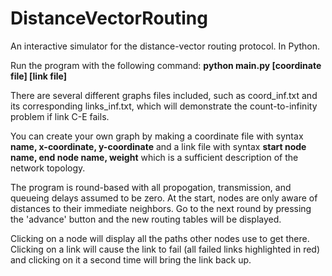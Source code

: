 # DistanceVectorRouting
An interactive simulator for the distance-vector routing protocol. In Python.

Run the program with the following command:
**python main.py [coordinate file] [link file]**

There are several different graphs files included, such as coord_inf.txt and 
its corresponding links_inf.txt, which will demonstrate the count-to-infinity
problem if link C-E fails.

You can create your own graph by making a coordinate file with syntax 
**name, x-coordinate, y-coordinate**
and a link file with syntax
**start node name, end node name, weight**
which is a sufficient description of the network topology.

The program is round-based with all propogation, transmission, and queueing 
delays assumed to be zero. At the start, nodes are only aware of distances to 
their immediate neighbors. Go to the next round by pressing the 'advance' button 
and the new routing tables will be displayed. 

Clicking on a node will display all the paths other nodes use to get there.
Clicking on a link will cause the link to fail (all failed links highlighted in
red) and clicking on it a second time will bring the link back up.

